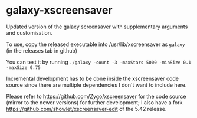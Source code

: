 # galaxy-xscreensaver
Updated version of the galaxy screensaver with supplementary arguments and customisation.

To use, copy the released executable into /usr/lib/xscreensaver as `galaxy` (in the releases tab in github)

You can test it by running `./galaxy -count -3 -maxStars 5000 -minSize 0.1 -maxSize 0.75`

Incremental development has to be done inside the xscreensaver code source since there are multiple dependencies I don't want to include here.

Please refer to https://github.com/Zygo/xscreensaver for the code source (mirror to the newer versions) for further development; I also have a fork https://github.com/showlet/xscreensaver-edit of the 5.42 release.

